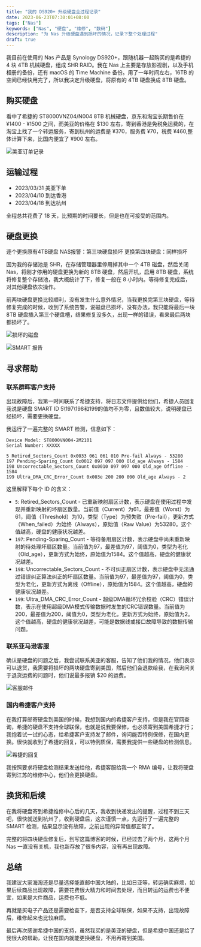 ```yaml
---
title: "我的 DS920+ 升级硬盘全过程记录"
date: 2023-06-23T07:30:01+08:00
tags: ["Nas"]
keywords: ["Nas", "硬盘", "维修", "数码"]
description: "为 Nas 升级硬盘遇到损坏的情况，记录下整个处理过程"
draft: true
---
```


我目前在使用的 Nas 产品是 Synology DS920+，跟随机器一起购买的是希捷的 4 块 4TB 机械硬盘，组成 SHR RAID。我在 Nas 上主要是存放影视剧，以及手机相册的备份，还有 macOS 的 Time Machine 备份。用了一年时间左右，16TB 的空间已经快用完了，所以我决定升级硬盘，将原有的 4TB 硬盘换成 8TB 硬盘。

## 购买硬盘
看中了希捷的 ST8000VNZ04/N004 8TB 机械硬盘，京东和淘宝长期售价在 ¥1400 - ¥1500 之间，而美亚的价格在 $130 左右，寄到香港是免税免运费的，在淘宝上找了一个转运服务，寄到杭州的运费是 ¥370，服务费 ¥70，税费 ¥460,整体计算下来，比国内便宜了 ¥900 左右。

![美亚订单记录](https://static.codming.com/img/202306231351530.png)

## 运输过程

- 2023/03/31 美亚下单
- 2023/04/10 到达香港
- 2023/04/18 到达杭州

全程总共花费了 18 天，比预期的时间要长，但是也在可接受的范围内。

## 硬盘更换

逐个更换原有4TB硬盘
NAS报警：第三块硬盘损坏
更换第四块硬盘：同样损坏

因为我的存储池是 SHR，在存储管理器里停用掉其中一个 4TB 磁盘，然后关闭 Nas，将刚才停用的硬盘更换为新的 8TB 硬盘，然后开机，启用 8TB 硬盘，系统将修复整个存储池，我大概统计了下，修复一般在 8 小时内。等待修复完成后，对其他硬盘依次操作。

前两块硬盘更换比较顺利，没有发生什么意外情况，当我更换完第三块硬盘，等待修复完成的时候，收到了系统告警，说磁盘已损坏，没有办法，我只能将最后一块 8TB 硬盘插入第三个硬盘槽，结果修复没多久，出现一样的错误，看来最后两块都损坏了。

![损坏的磁盘](https://static.codming.com/img/202306231441762.png)

![SMART 报告](https://static.codming.com/img/202306231442850.png)


## 寻求帮助
### 联系群晖客户支持
出现故障后，我第一时间联系了希捷支持，将日志文件提供给他们，希捷人员回复我说是硬盘 SMART ID 5\197\198和199的值均不为零，且数值较大，说明硬盘已经损坏，需要更换硬盘。

我运行了一遍完整的 SMART 检测，信息如下：
```
Device Model: ST8000VN004-2M2101
Serial Number: XXXXX

5 Retired_Sectors_Count 0x0033 061 061 010 Pre-fail Always - 53280
197 Pending-Sparing_Count 0x0012 097 097 000 Old_age Always - 1584
198 Uncorrectable_Sectors_Count 0x0010 097 097 000 Old_age Offline - 1584
199 Ultra_DMA_CRC_Error_Count 0x003e 200 200 000 Old_age Always - 2
```

这里解释下每个 ID 的含义：
- `5`: Retired_Sectors_Count - 已重新映射扇区计数，表示硬盘在使用过程中发现并重新映射的坏扇区数量。当前值（Current）为61，最差值（Worst）为61，阈值（Threshold）为10，类型（Type）为预失败（Pre-fail），更新方式（When_failed）为始终（Always），原始值（Raw Value）为53280。这个值越高，硬盘的健康状况越差。
- `197`: Pending-Sparing_Count - 等待备用扇区计数，表示硬盘中尚未重新映射的待处理坏扇区数量。当前值为97，最差值为97，阈值为0，类型为老化（Old_age），更新方式为始终，原始值为1584。这个值越高，硬盘的健康状况越差。
- `198`: Uncorrectable_Sectors_Count - 不可纠正扇区计数，表示硬盘中无法通过错误纠正算法纠正的坏扇区数量。当前值为97，最差值为97，阈值为0，类型为老化，更新方式为离线（Offline），原始值为1584。这个值越高，硬盘的健康状况越差。
- `199`: Ultra_DMA_CRC_Error_Count - 超级DMA循环冗余校验（CRC）错误计数，表示在使用超级DMA模式传输数据时发生的CRC错误数量。当前值为200，最差值为200，阈值为0，类型为老化，更新方式为始终，原始值为2。这个值越高，硬盘的健康状况越差，可能是数据线或接口故障导致的数据传输问题。



### 联系亚马逊客服
确认是硬盘的问题之后，我尝试联系美亚的客服，告知了他们我的情况，他们表示可以退货，我需要将损坏的两块硬盘寄到美国，然后他们会退款给我，在我询问关于退货运费的问题时，他们说最多报销 $20 的运费。

![客服邮件](https://static.codming.com/img/202306231522809.png)

### 国内希捷客户支持

在我打算邮寄硬盘到美国的时候，我想到国内的希捷客户支持，但是我在官网查询，希捷的硬盘不支持全球联保，也就是说我要保修，也必须寄到美国希捷才行；我抱着试一试的心态，给希捷客户支持发了邮件，询问能否特例保修，在国内更换。很快就收到了希捷的回复，可以特例质保，需要我提供一些硬盘的检测信息。

![希捷的回复](https://static.codming.com/img/202306231526067.png)

我按照要求将硬盘检测结果发送给他，希捷客服给我一个 RMA 编号，让我将硬盘寄到江苏的维修中心，他们会更换硬盘。


## 换货和后续

在我将硬盘寄到希捷维修中心后的几天，我收到快递发出的提醒，过程不到三天吧，很快就送到杭州了，收到硬盘后，这次谨慎一点，先运行了一遍完整的 SMART 检测，结果显示没有故障，之前出现的异常值都正常了。

完整的将四块硬盘修复后，到写这篇博客的时候，已经过去了两个月，这两个月 Nas 一直没有关机，我也新存放了很多内容，没有再出现故障。

## 总结
我建议大家海淘还是尽量选择能直邮中国大陆的，比如日亚等，转运确实麻烦，如果后续商品出现故障，需要花费很大精力和时间去处理，而且转运的运费也不便宜，如果是大件商品，运费也不低。

再就是买电子产品还是需要检查下，是否支持全球联保，如果不支持，出现故障后，维修起来也比较麻烦。

最后再次感谢希捷中国的支持，虽然我买的是美亚的硬盘，但是希捷中国还是给了我很大的帮助，让我在国内就能更换硬盘，不用再寄到美国。

